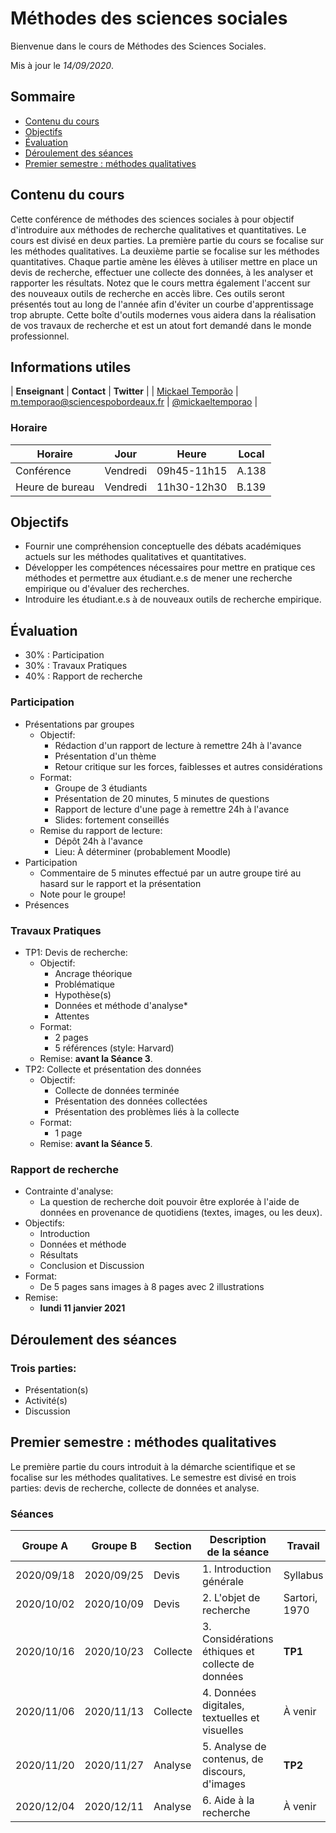 # Méthodes des sciences sociales
Bienvenue dans le cours de Méthodes des Sciences Sociales.

Mis à jour le *14/09/2020*.

## Sommaire
  * [Contenu du cours](#contenu-du-cours)
  * [Objectifs](#objectifs)
  * [Évaluation](#Évaluation)
  * [Déroulement des séances](#déroulement-des-séances)
  * [Premier semestre : méthodes qualitatives](#premier-semestre---méthodes-qualitatives)

## Contenu du cours
Cette conférence de méthodes des sciences sociales à pour objectif d'introduire aux méthodes de recherche qualitatives et quantitatives. Le cours est divisé en deux parties. La première partie du cours se focalise sur les méthodes qualitatives. La deuxième partie se focalise sur les méthodes quantitatives. Chaque partie amène les élèves à utiliser mettre en place un devis de recherche, effectuer une collecte des données, à les analyser et rapporter les résultats. Notez que le cours mettra également l'accent sur des nouveaux outils de recherche en accès libre. Ces outils seront présentés tout au long de l'année afin d'éviter un courbe d'apprentissage trop abrupte. Cette boîte d'outils modernes vous aidera dans la réalisation de vos travaux de recherche et est un atout fort demandé dans le monde professionnel.

## Informations utiles

| **Enseignant**                                  | **Contact**                                                                 | **Twitter**                                             |
| [Mickael Temporão](http://.mickaeltemporao.com) | [m.temporao@sciencespobordeaux.fr](mailto:m.temporao@sciencespobordeaux.fr) | [@mickaeltemporao](https://twitter.com/mickaeltemporao) |

### Horaire

| Horaire         | Jour          | Heure       | Local |
| -------------   | ------------- | -           | -     |
| Conférence      | Vendredi      | 09h45-11h15 | A.138 |
| Heure de bureau | Vendredi      | 11h30-12h30 | B.139 |

## Objectifs
- Fournir une compréhension conceptuelle des débats académiques actuels sur les méthodes qualitatives et quantitatives.
- Développer les compétences nécessaires pour mettre en pratique ces méthodes et permettre aux étudiant.e.s de mener une recherche empirique ou d'évaluer des recherches.
- Introduire les étudiant.e.s à de nouveaux outils de recherche empirique.

## Évaluation
- 30% : Participation
- 30% : Travaux Pratiques
- 40% : Rapport de recherche

### Participation
- Présentations par groupes
    - Objectif:
        - Rédaction d'un rapport de lecture à remettre 24h à l'avance
        - Présentation d'un thème
        - Retour critique sur les forces, faiblesses et autres considérations
    - Format:
        - Groupe de 3 étudiants
        - Présentation de 20 minutes, 5 minutes de questions
        - Rapport de lecture d'une page à remettre 24h à l'avance
        - Slides: fortement conseillés
    - Remise du rapport de lecture:
        - Dépôt 24h à l'avance
        - Lieu: À déterminer (probablement Moodle)
- Participation
    - Commentaire de 5 minutes effectué par un autre groupe tiré au hasard sur le rapport et la présentation
    - Note pour le groupe!
- Présences

### Travaux Pratiques
- TP1: Devis de recherche:
    - Objectif:
        - Ancrage théorique
        - Problématique
        - Hypothèse(s)
        - Données et méthode d'analyse*
        - Attentes
    - Format:
        - 2 pages
        - 5 références (style: Harvard)
    - Remise: **avant la Séance 3**.
- TP2: Collecte et présentation des données
    - Objectif:
        - Collecte de données terminée
        - Présentation des données collectées
        - Présentation des problèmes liés à la collecte
    - Format:
        - 1 page
    - Remise: **avant la Séance 5**.

### Rapport de recherche
- Contrainte d'analyse:
    - La question de recherche doit pouvoir être explorée à l'aide de données en provenance de quotidiens (textes, images, ou les deux).
- Objectifs:
    - Introduction
    - Données et méthode
    - Résultats
    - Conclusion et Discussion
- Format:
    - De 5 pages sans images à 8 pages avec 2 illustrations
- Remise:
    - **lundi 11 janvier 2021**

## Déroulement des séances

### Trois parties:
- Présentation(s)
- Activité(s)
- Discussion

## Premier semestre : méthodes qualitatives
Le première partie du cours introduit à la démarche scientifique et se focalise sur les méthodes qualitatives. Le semestre est divisé en trois parties: devis de recherche, collecte de données et analyse.

### Séances

| Groupe A   | Groupe B   | Section  | Description de la séance                                  | Travail       |
| -          | -          | -        | -                                                         | -             |
| 2020/09/18 | 2020/09/25 | Devis    | 1. Introduction générale                                  | Syllabus      |
| 2020/10/02 | 2020/10/09 | Devis    | 2. L'objet de recherche                                   | Sartori, 1970 |
| 2020/10/16 | 2020/10/23 | Collecte | 3. Considérations éthiques et collecte de données         | **TP1**       |
| 2020/11/06 | 2020/11/13 | Collecte | 4. Données digitales, textuelles et visuelles             | À venir       |
| 2020/11/20 | 2020/11/27 | Analyse  | 5. Analyse de contenus, de discours, d'images             | **TP2**       |
| 2020/12/04 | 2020/12/11 | Analyse  | 6. Aide à la recherche                                    | À venir       |

